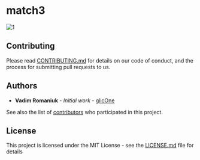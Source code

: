 # match3

![1](http://i.imgur.com/wWLAqYV.jpg)

## Contributing

Please read [CONTRIBUTING.md](CONTRIBUTING.md) for details on our code of conduct, and the process for submitting pull requests to us.

## Authors

* **Vadim Romaniuk** - *Initial work* - [glicOne](https://github.com/RomaniukVadim)

See also the list of [contributors](https://github.com/RomaniukVadim/match3/contributors) who participated in this project.

## License

This project is licensed under the MIT License - see the [LICENSE.md](LICENSE.md) file for details
